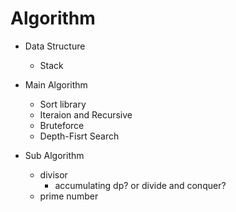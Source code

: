 # Algorithm

- Data Structure
  - Stack

- Main Algorithm
  - Sort library
  - Iteraion and Recursive
  - Bruteforce
  - Depth-Fisrt Search

- Sub Algorithm
  - divisor
    - accumulating dp? or divide and conquer?
  - prime number
